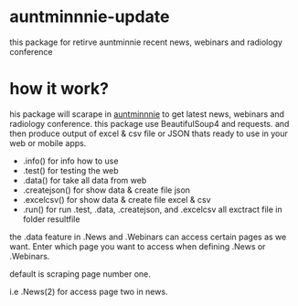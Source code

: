 # auntminnnie-update
this package for retirve auntminnie recent news, webinars and radiology conference

# how it work?
his package will scarape in [auntminnnie](https://www.auntminnie.com/) to get latest news, webinars and radiology conference.
this package use BeautifulSoup4 and requests.
and then produce output of excel & csv file or JSON thats ready to use in your web or mobile apps.
- .info() for info how to use
- .test() for testing the web 
- .data() for take all data from web 
- .createjson() for show data & create file json 
- .excelcsv() for show data & create file excel & csv 
- .run() for run .test, .data, .createjson, and .excelcsv
all exctract file in folder resultfile

the .data feature in .News and .Webinars can access certain pages as we want. 
Enter which page you want to access when defining .News or .Webinars.

default is scraping page number one.

i.e .News(2) for access page two in news.

